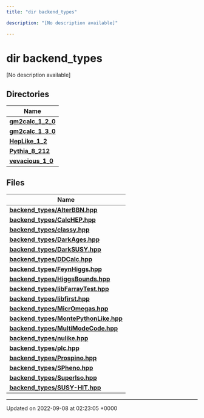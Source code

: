 ```yaml
---
title: "dir backend_types"

description: "[No description available]"

---
```


# dir backend_types

[No description available]

## Directories

| Name           |
| -------------- |
| **[gm2calc_1_2_0](/documentation/code/files/dir_3882af314fbae13225da1aacf68a32d3/#dir-gm2calc-1-2-0)**  |
| **[gm2calc_1_3_0](/documentation/code/files/dir_e3ec43b41a0f060c1c56e88f55222135/#dir-gm2calc-1-3-0)**  |
| **[HepLike_1_2](/documentation/code/files/dir_6fccc6c9828a1b32c79249090280a5fa/#dir-heplike-1-2)**  |
| **[Pythia_8_212](/documentation/code/files/dir_f6265655d4928eb9f90e439e34e335a8/#dir-pythia-8-212)**  |
| **[vevacious_1_0](/documentation/code/files/dir_f1f2e6ca6d947d21943ec8ed42424e5a/#dir-vevacious-1-0)**  |

## Files

| Name           |
| -------------- |
| **[backend_types/AlterBBN.hpp](/documentation/code/files/alterbbn_8hpp/#file-backend-types-alterbbn-hpp)**  |
| **[backend_types/CalcHEP.hpp](/documentation/code/files/calchep_8hpp/#file-backend-types-calchep-hpp)**  |
| **[backend_types/classy.hpp](/documentation/code/files/classy_8hpp/#file-backend-types-classy-hpp)**  |
| **[backend_types/DarkAges.hpp](/documentation/code/files/darkages_8hpp/#file-backend-types-darkages-hpp)**  |
| **[backend_types/DarkSUSY.hpp](/documentation/code/files/darksusy_8hpp/#file-backend-types-darksusy-hpp)**  |
| **[backend_types/DDCalc.hpp](/documentation/code/files/ddcalc_8hpp/#file-backend-types-ddcalc-hpp)**  |
| **[backend_types/FeynHiggs.hpp](/documentation/code/files/feynhiggs_8hpp/#file-backend-types-feynhiggs-hpp)**  |
| **[backend_types/HiggsBounds.hpp](/documentation/code/files/higgsbounds_8hpp/#file-backend-types-higgsbounds-hpp)**  |
| **[backend_types/libFarrayTest.hpp](/documentation/code/files/libfarraytest_8hpp/#file-backend-types-libfarraytest-hpp)**  |
| **[backend_types/libfirst.hpp](/documentation/code/files/libfirst_8hpp/#file-backend-types-libfirst-hpp)**  |
| **[backend_types/MicrOmegas.hpp](/documentation/code/files/micromegas_8hpp/#file-backend-types-micromegas-hpp)**  |
| **[backend_types/MontePythonLike.hpp](/documentation/code/files/montepythonlike_8hpp/#file-backend-types-montepythonlike-hpp)**  |
| **[backend_types/MultiModeCode.hpp](/documentation/code/files/multimodecode_8hpp/#file-backend-types-multimodecode-hpp)**  |
| **[backend_types/nulike.hpp](/documentation/code/files/nulike_8hpp/#file-backend-types-nulike-hpp)**  |
| **[backend_types/plc.hpp](/documentation/code/files/plc_8hpp/#file-backend-types-plc-hpp)**  |
| **[backend_types/Prospino.hpp](/documentation/code/files/prospino_8hpp/#file-backend-types-prospino-hpp)**  |
| **[backend_types/SPheno.hpp](/documentation/code/files/spheno_8hpp/#file-backend-types-spheno-hpp)**  |
| **[backend_types/SuperIso.hpp](/documentation/code/files/superiso_8hpp/#file-backend-types-superiso-hpp)**  |
| **[backend_types/SUSY-HIT.hpp](/documentation/code/files/susy-hit_8hpp/#file-backend-types-susyhit-hpp)**  |






-------------------------------

Updated on 2022-09-08 at 02:23:05 +0000
